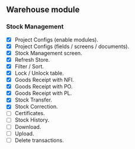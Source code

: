 ## Warehouse module
### Stock Management
- [X] Project Configs (enable modules).
- [X] Project Configs (fields / screens / documents).
- [X] Stock Management screen.
- [X] Refresh Store.
- [X] Filter / Sort.
- [X] Lock / Unlock table.
- [X] Goods Receipt with NFI.
- [X] Goods Receipt with PO.
- [X] Goods Receipt with PL.
- [X] Stock Transfer.
- [X] Stock Correction.
- [ ] Certificates.
- [ ] Stock History.
- [ ] Download.
- [ ] Upload.
- [ ] Delete transactions.
